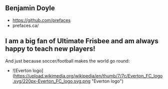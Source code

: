 
## Benjamin Doyle

+ https://github.com/prefaces
+ prefaces.ca/

## I am a big fan of Ultimate Frisbee and am always happy to teach new players!

And just because soccer/football makes the world go round:

+ ![Everton logo]
(https://upload.wikimedia.org/wikipedia/en/thumb/7/7c/Everton_FC_logo.svg/220px-Everton_FC_logo.svg.png "Everton logo")
